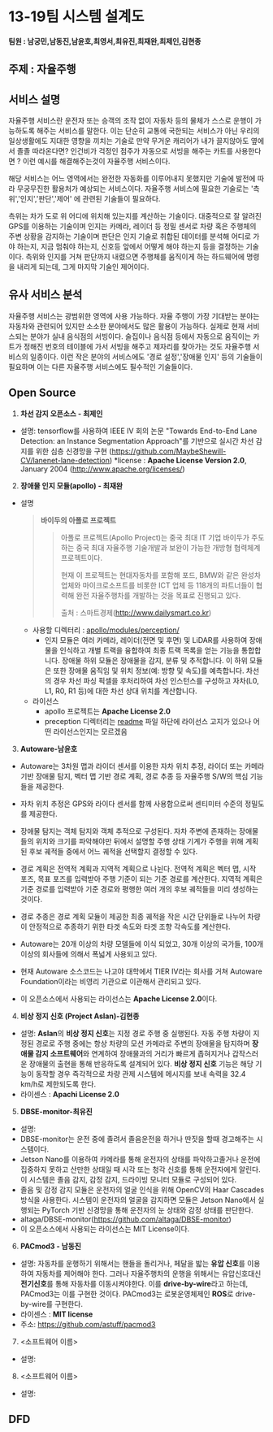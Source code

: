 # 13-19팀 시스템 설계도

#### 팀원 : 남궁민,남동진,남윤호,최영서,최유진,최재완,최제인,김현종

## 주제 : 자율주행

## 서비스 설명

자율주행 서비스란 운전자 또는 승객의 조작 없이 자동차 등의 물체가 스스로 운행이 가능하도록 해주는 서비스를 말한다. 이는 단순히 교통에 국한되는 서비스가 아닌 우리의 일상생활에도 지대한 영향을 끼치는 기술로 만약 무거운 캐리어가 내가 끌지않아도 옆에서 졸졸 따라온다면? 인건비가 걱정인 점주가 자동으로 서빙을 해주는 카트를 사용한다면 ? 이런 예시를 해결해주는것이 자율주행 서비스이다.

해당 서비스는 어느 영역에서는 완전한 자동화를 이루어내지 못했지만 기술에 발전에 따라 무궁무진한 활용처가 예상되는 서비스이다. 자율주행 서비스에 필요한 기술로는 '측위','인지','판단','제어' 에 관련된 기술들이 필요하다.

측위는 차가 도로 위 어디에 위치해 있는지를 계산하는 기술이다. 대중적으로 잘 알려진 GPS를 이용하는 기술이며 인지는 카메라, 레이더 등 정밀 센서로 차량 혹은 주행체의 주변 상황을 감지하는 기술이며 판단은 인지 기술로 취합된 데이터를 분석해 어디로 가야 하는지, 지금 멈춰야 하는지, 신호등 앞에서 어떻게 해야 하는지 등을 결정하는 기술이다. 측위와 인지를 거쳐 판단까지 내렸으면 주행체를 움직이게 하는 하드웨어에 명령을 내리게 되는데, 그게 마지막 기술인 제어이다.

## 유사 서비스 분석

자율주행 서비스는 광범위한 영역에 사용 가능하다. 자율 주행이 가장 기대받는 분야는 자동차와 관련되어 있지만 소소한 분야에서도 많은 활용이 가능하다. 실제로 현재 서비스되는 분야가 실내 음식점의 서빙이다. 술집이나 음식점 등에서 자동으로 움직이는 카트가 정해진 번호의 테이블에 가서 서빙을 해주고 제자리를 찾아가는 것도 자율주행 서비스의 일종이다. 이런 작은 분야의 서비스에도 '경로 설정','장애물 인지' 등의 기술들이 필요하며 이는 다른 자율주행 서비스에도 필수적인 기술들이다.

## Open Source

1. **차선 감지 오픈소스 - 최제인**

  * 설명: tensorflow를 사용하여 IEEE IV 회의 논문 "Towards End-to-End Lane Detection: an Instance Segmentation Approach"를 기반으로 실시간 차선 감지를 위한 심층 신경망을 구현 (https://github.com/MaybeShewill-CV/lanenet-lane-detection)
    *license : **Apache License Version 2.0**, January 2004 (http://www.apache.org/licenses/)

2. **장애물 인지 모듈(apollo) - 최재완**

- 설명

  > **바이두의 아폴로 프로젝트**
  >
  > > 아폴로 프로젝트(Apollo Project)는 중국 최대 IT 기업 바이두가 주도하는 중국 최대 자율주행 기술개발과 보완이 가능한 개방형 협력체계 프로젝트이다.
  > >
  > > 현재 이 프로젝트는 현대자동차를 포함해 포드, BMW와 같은 완성차업체와 마이크로소프트를 비롯한 ICT 업체 등 118개의 파트너들이 협력해 완전 자율주행차를 개발하는 것을 목표로 진행되고 있다.
  > >
  > > 출처 : 스마트경제(http://www.dailysmart.co.kr)

  - 사용할 디렉터리 : [apollo/modules/perception/](https://github.com/ApolloAuto/apollo/tree/r5.5.0/modules/perception)
    - 인지 모듈은 여러 카메라, 레이더(전면 및 후면) 및 LiDAR를 사용하여 장애물을 인식하고 개별 트랙을 융합하여 최종 트랙 목록을 얻는 기능을 통합합니다. 장애물 하위 모듈은 장애물을 감지, 분류 및 추적합니다. 이 하위 모듈은 또한 장애물 움직임 및 위치 정보(예: 방향 및 속도)를 예측합니다. 차선의 경우 차선 파싱 픽셀을 후처리하여 차선 인스턴스를 구성하고 자차(L0, L1, R0, R1 등)에 대한 차선 상대 위치를 계산합니다.
      <br>
  - 라이선스
    - apollo 프로젝트는 **Apache License 2.0**
    - preception 디렉터리는 [readme](https://github.com/ApolloAuto/apollo/blob/r5.5.0/modules/perception/README.md) 파일 하단에 라이선스 고지가 있으나 어떤 라이선스인지는 모르겠음

3. **Autoware-남윤호**

  * Autoware는 3차원 맵과 라이더 센서를 이용한 자차 위치 추정, 라이더 또는 카메라 기반 장애물 탐지, 벡터 맵 기반 경로 계획, 경로 추종 등 자율주행 S/W의 핵심 기능들을 제공한다. 
  * 자차 위치 추정은 GPS와 라이다 센서를 함께 사용함으로써 센티미터 수준의 정밀도를 제공한다. 
  * 장애물 탐지는 객체 탐지와 객체 추적으로 구성된다. 자차 주변에 존재하는 장애물들의 위치와 크기를 파악해야만 뒤에서 설명할 주행 상태 기계가 주행을 위해 계획된 후보 궤적들 중에서 어느 궤적을 선택할지 결정할 수 있다.
  * 경로 계획은 전역적 계획과 지역적 계획으로 나뉜다. 전역적 계획은 벡터 맵, 시작 포즈, 목표 포즈를 입력받아 주행 기준이 되는 기준 경로를 계산한다. 지역적 계획은 기준 경로를 입력받아 기준 경로와 평행한 여러 개의 후보 궤적들을 미리 생성하는 것이다.
  * 경로 추종은 경로 계획 모듈이 제공한 최종 궤적을 작은 시간 단위들로 나누어 차량이 안정적으로 추종하기 위한 타겟 속도와 타겟 조향 각속도를 계산한다.

  *  Autoware는 20개 이상의 차량 모델들에 이식 되었고, 30개 이상의 국가들, 100개 이상의 회사들에 의해서 폭넓게 사용되고 있다. 
  * 현재 Autoware 소스코드는 나고야 대학에서 TIER IV라는 회사를 거쳐 Autoware Foundation이라는 비영리 기관으로 이관해서 관리되고 있다. 
  * 이 오픈소스에서 사용되는 라이선스는 **Apache License 2.0**이다.

4. **비상 정지 신호 (Project Aslan)-김현종**

- 설명: **Aslan**의 **비상 정지 신호**는 지정 경로 주행 중 실행된다. 자동 주행 차량이 지정된 경로로 주행 중에는 항상 차량의 모션 카메라로 주변의 장애물을 탐지하며 **장애물 감지 소프트웨어**와 연계하여 장애물과의 거리가 빠르게 좁혀지거나 갑작스러운 장애물의 출현을 통해 반응하도록 설계되어 있다.
  **비상 정지 신호** 기능은 해당 기능이 동작할 경우 즉각적으로 차량 관제 시스템에 메시지를 보내 속력을 32.4 km/h로 제한되도록 한다. 
- 라이센스 : **Apachi License 2.0**

5. **DBSE-monitor-최유진**

- 설명:
- DBSE-monitor는 운전 중에 졸려서 졸음운전을 하거나 딴짓을 할때 경고해주는 시스템이다. 
- Jetson Nano를 이용하여 카메라를 통해 운전자의 상태를 파악하고졸거나 운전에 집중하지 못하고 산만한 상태일 때 시각 또는 청각 신호를 통해 운전자에게 알린다. 이 시스템은 졸음 감지, 감정 감지, 드라이빙 모니터 모듈로 구성되어 있다.
- 졸음 및 감정 감지 모듈은 운전자의 얼굴 인식을 위해 OpenCV의 Haar Cascades방식을 사용한다. 시스템이 운전자의 얼굴을 감지하면 모듈은 Jetson Nano에서 실행되는 PyTorch 기반 신경망을 통해 운전자의 눈 상태와 감정 상태를 판단한다.
- altaga/DBSE-monitor(https://github.com/altaga/DBSE-monitor)
- 이 오픈소스에서 사용되는 라이선스는 MIT License이다.

6. **PACmod3 - 남동진**

- 설명: 자동차를 운행하기 위해서는 핸들을 돌리거나, 페달을 밟는 **유압 신호**를 이용하여 자동차를 제어해야 한다. 그러나 자율주행차의 운행을 위해서는 유압신호대신 **전기신호**를 통해 자동차를 이동시켜야한다. 이를 **drive-by-wire**라고 하는데, PACmod3는 이를 구현한 것이다. PACmod3는 로봇운영체제인 **ROS**로 drive-by-wire를 구현한다.
- 라이센스 : **MIT license**
- 주소: https://github.com/astuff/pacmod3

7. <소프트웨어 이름>

- 설명:

8. <소프트웨어 이름>

- 설명:

## DFD
